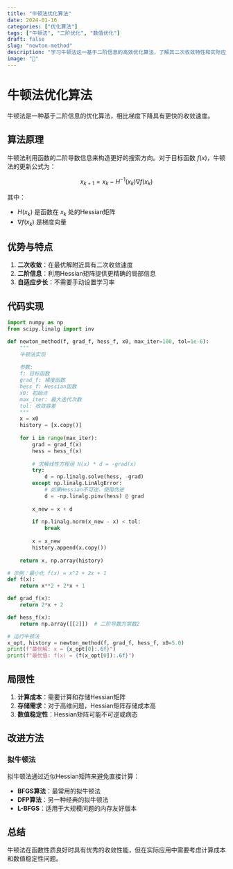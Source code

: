 ```yaml
---
title: "牛顿法优化算法"
date: 2024-01-16
categories: ["优化算法"]
tags: ["牛顿法", "二阶优化", "数值优化"]
draft: false
slug: "newton-method"
description: "学习牛顿法这一基于二阶信息的高效优化算法，了解其二次收敛特性和实际应用场景。"
image: "🎯"
---
```


# 牛顿法优化算法

牛顿法是一种基于二阶信息的优化算法，相比梯度下降具有更快的收敛速度。

## 算法原理

牛顿法利用函数的二阶导数信息来构造更好的搜索方向。对于目标函数 $f(x)$，牛顿法的更新公式为：

$$x_{k+1} = x_k - H^{-1}(x_k) \nabla f(x_k)$$

其中：
- $H(x_k)$ 是函数在 $x_k$ 处的Hessian矩阵
- $\nabla f(x_k)$ 是梯度向量

## 优势与特点

1. **二次收敛**：在最优解附近具有二次收敛速度
2. **二阶信息**：利用Hessian矩阵提供更精确的局部信息
3. **自适应步长**：不需要手动设置学习率

## 代码实现

```python
import numpy as np
from scipy.linalg import inv

def newton_method(f, grad_f, hess_f, x0, max_iter=100, tol=1e-6):
    """
    牛顿法实现
    
    参数:
    f: 目标函数
    grad_f: 梯度函数
    hess_f: Hessian函数
    x0: 初始点
    max_iter: 最大迭代次数
    tol: 收敛容差
    """
    x = x0
    history = [x.copy()]
    
    for i in range(max_iter):
        grad = grad_f(x)
        hess = hess_f(x)
        
        # 求解线性方程组 H(x) * d = -grad(x)
        try:
            d = np.linalg.solve(hess, -grad)
        except np.linalg.LinAlgError:
            # 如果Hessian不可逆，使用伪逆
            d = -np.linalg.pinv(hess) @ grad
        
        x_new = x + d
        
        if np.linalg.norm(x_new - x) < tol:
            break
            
        x = x_new
        history.append(x.copy())
    
    return x, np.array(history)

# 示例：最小化 f(x) = x^2 + 2x + 1
def f(x):
    return x**2 + 2*x + 1

def grad_f(x):
    return 2*x + 2

def hess_f(x):
    return np.array([[2]])  # 二阶导数为常数2

# 运行牛顿法
x_opt, history = newton_method(f, grad_f, hess_f, x0=5.0)
print(f"最优解: x = {x_opt[0]:.6f}")
print(f"最优值: f(x) = {f(x_opt[0]):.6f}")
```

## 局限性

1. **计算成本**：需要计算和存储Hessian矩阵
2. **存储需求**：对于高维问题，Hessian矩阵存储成本高
3. **数值稳定性**：Hessian矩阵可能不可逆或病态

## 改进方法

### 拟牛顿法

拟牛顿法通过近似Hessian矩阵来避免直接计算：

- **BFGS算法**：最常用的拟牛顿法
- **DFP算法**：另一种经典的拟牛顿法
- **L-BFGS**：适用于大规模问题的内存友好版本

## 总结

牛顿法在函数性质良好时具有优秀的收敛性能，但在实际应用中需要考虑计算成本和数值稳定性问题。 